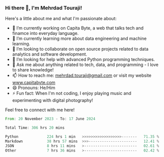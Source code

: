 ### Hi there 👋, I'm Mehrdad Touraji!


Here's a little about me and what I'm passionate about:

- 🔭 I’m currently working on Capita Byte, a web that talks tech and finamce into everyday language.
- 🌱 I’m currently learning more about data engineering and machine learning.
- 👯 I’m looking to collaborate on open source projects related to data analytics and software development.
- 🤔 I’m looking for help with advanced Python programming techniques.
- 💬 Ask me about anything related to tech, data, and programming - I love to share knowledge!
- 📫 How to reach me: mehrdad.touraji@gmail.com or visit my website www.capitabyte.com
- 😄 Pronouns: He/Him
- ⚡ Fun fact: When I'm not coding, I enjoy playing music and experimenting with digital photography!

Feel free to connect with me here!


<!--START_SECTION:waka-->

```rust
From: 20 November 2023 - To: 17 June 2024

Total Time: 306 hrs 20 mins

Python             224 hrs 1 min   >>>>>>>>>>>>>>>>>>-------   71.35 %
Markdown           38 hrs 57 mins  >>>----------------------   12.41 %
JSON               8 hrs 11 mins   >------------------------   02.61 %
Other              7 hrs 36 mins   >------------------------   02.42 %
```

<!--END_SECTION:waka-->
